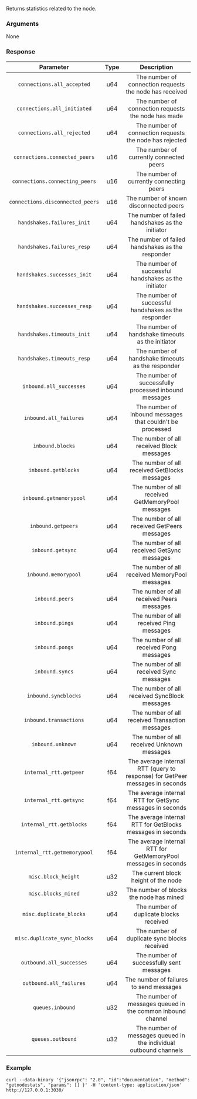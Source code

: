 Returns statistics related to the node.

### Arguments

None

### Response

| Parameter                        | Type | Description                                                                  |
| :------------------------------: | :--: | :--------------------------------------------------------------------------: |
| `connections.all_accepted`       | u64  | The number of connection requests the node has received                      |
| `connections.all_initiated`      | u64  | The number of connection requests the node has made                          |
| `connections.all_rejected`       | u64  | The number of connection requests the node has rejected                      |
| `connections.connected_peers`    | u16  | The number of currently connected peers                                      |
| `connections.connecting_peers`   | u16  | The number of currently connecting peers                                     |
| `connections.disconnected_peers` | u16  | The number of known disconnected peers                                       |
| `handshakes.failures_init`       | u64  | The number of failed handshakes as the initiator                             |
| `handshakes.failures_resp`       | u64  | The number of failed handshakes as the responder                             |
| `handshakes.successes_init`      | u64  | The number of successful handshakes as the initiator                         |
| `handshakes.successes_resp`      | u64  | The number of successful handshakes as the responder                         |
| `handshakes.timeouts_init`       | u64  | The number of handshake timeouts as the initiator                            |
| `handshakes.timeouts_resp`       | u64  | The number of handshake timeouts as the responder                            |
| `inbound.all_successes`          | u64  | The number of successfully processed inbound messages                        |
| `inbound.all_failures`           | u64  | The number of inbound messages that couldn't be processed                    |
| `inbound.blocks`                 | u64  | The number of all received Block messages                                    |
| `inbound.getblocks`              | u64  | The number of all received GetBlocks messages                                |
| `inbound.getmemorypool`          | u64  | The number of all received GetMemoryPool messages                            |
| `inbound.getpeers`               | u64  | The number of all received GetPeers messages                                 |
| `inbound.getsync`                | u64  | The number of all received GetSync messages                                  |
| `inbound.memorypool`             | u64  | The number of all received MemoryPool messages                               |
| `inbound.peers`                  | u64  | The number of all received Peers messages                                    |
| `inbound.pings`                  | u64  | The number of all received Ping messages                                     |
| `inbound.pongs`                  | u64  | The number of all received Pong messages                                     |
| `inbound.syncs`                  | u64  | The number of all received Sync messages                                     |
| `inbound.syncblocks`             | u64  | The number of all received SyncBlock messages                                |
| `inbound.transactions`           | u64  | The number of all received Transaction messages                              |
| `inbound.unknown`                | u64  | The number of all received Unknown messages                                  |
| `internal_rtt.getpeer`           | f64  | The average internal RTT (query to response) for GetPeer messages in seconds |
| `internal_rtt.getsync`           | f64  | The average internal RTT for GetSync messages in seconds                     |
| `internal_rtt.getblocks`         | f64  | The average internal RTT for GetBlocks messages in seconds                   |
| `internal_rtt.getmemorypool`     | f64  | The average internal RTT for GetMemoryPool messages in seconds               |
| `misc.block_height`              | u32  | The current block height of the node                                         |
| `misc.blocks_mined`              | u32  | The number of blocks the node has mined                                      |
| `misc.duplicate_blocks`          | u64  | The number of duplicate blocks received                                      |
| `misc.duplicate_sync_blocks`     | u64  | The number of duplicate sync blocks received                                 |
| `outbound.all_successes`         | u64  | The number of successfully sent messages                                     |
| `outbound.all_failures`          | u64  | The number of failures to send messages                                      |
| `queues.inbound`                 | u32  | The number of messages queued in the common inbound channel                  |
| `queues.outbound`                | u32  | The number of messages queued in the individual outbound channels            |

### Example
```ignore
curl --data-binary '{"jsonrpc": "2.0", "id":"documentation", "method": "getnodestats", "params": [] }' -H 'content-type: application/json' http://127.0.0.1:3030/
```
